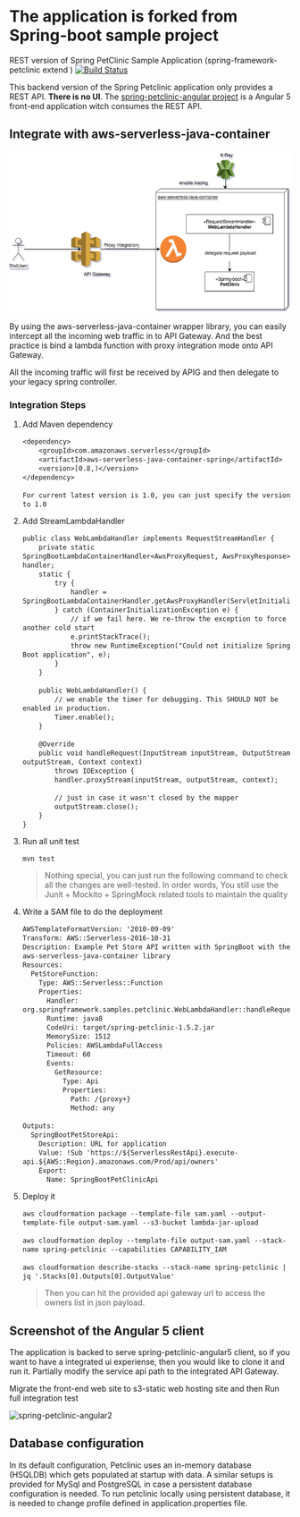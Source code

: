 # The application is forked from Spring-boot sample project

REST version of Spring PetClinic Sample Application (spring-framework-petclinic extend ) [![Build Status](https://travis-ci.org/spring-petclinic/spring-petclinic-rest.png?branch=master)](https://travis-ci.org/spring-petclinic/spring-petclinic-rest/)

This backend version of the Spring Petclinic application only provides a REST API. **There is no UI**.
The [spring-petclinic-angular project](https://github.com/spring-petclinic/spring-petclinic-angular) is a Angular 5 front-end application witch consumes the REST API.

## Integrate with aws-serverless-java-container

![image](src/main/resources/images/SpringBoot-lambda-wrapper.png)

By using the aws-serverless-java-container wrapper library, you can easily intercept all the incoming web traffic in to API Gateway.
And the best practice is bind a lambda function with proxy integration mode onto API Gateway. 

All the incoming traffic will first be received by APIG and then delegate to your legacy spring controller.

### Integration Steps 

1.  Add Maven dependency
    ```
    <dependency>
        <groupId>com.amazonaws.serverless</groupId>
        <artifactId>aws-serverless-java-container-spring</artifactId>
        <version>[0.8,)</version>
    </dependency>
    
    For current latest version is 1.0, you can just specify the version to 1.0
    ```
2.  Add StreamLambdaHandler
    ```
    public class WebLambdaHandler implements RequestStreamHandler {
        private static SpringBootLambdaContainerHandler<AwsProxyRequest, AwsProxyResponse> handler;
        static {
            try {
                handler = SpringBootLambdaContainerHandler.getAwsProxyHandler(ServletInitializer.class);
            } catch (ContainerInitializationException e) {
                // if we fail here. We re-throw the exception to force another cold start
                e.printStackTrace();
                throw new RuntimeException("Could not initialize Spring Boot application", e);
            }
        }
    
        public WebLambdaHandler() {
            // we enable the timer for debugging. This SHOULD NOT be enabled in production.
            Timer.enable();
        }
    
        @Override
        public void handleRequest(InputStream inputStream, OutputStream outputStream, Context context)
            throws IOException {
            handler.proxyStream(inputStream, outputStream, context);
    
            // just in case it wasn't closed by the mapper
            outputStream.close();
        }
    }

    ```

3.  Run all unit test
    ```
    mvn test
    ```
    > Nothing special, you can just run the following command to check all the changes are well-tested.
    In order words, You still use the Junit + Mockito + SpringMock related tools to maintain the quality

4.  Write a SAM file to do the deployment
    ```
    AWSTemplateFormatVersion: '2010-09-09'
    Transform: AWS::Serverless-2016-10-31
    Description: Example Pet Store API written with SpringBoot with the aws-serverless-java-container library
    Resources:
      PetStoreFunction:
        Type: AWS::Serverless::Function
        Properties:
          Handler: org.springframework.samples.petclinic.WebLambdaHandler::handleRequest
          Runtime: java8
          CodeUri: target/spring-petclinic-1.5.2.jar
          MemorySize: 1512
          Policies: AWSLambdaFullAccess
          Timeout: 60
          Events:
            GetResource:
              Type: Api
              Properties:
                Path: /{proxy+}
                Method: any
    
    Outputs:
      SpringBootPetStoreApi:
        Description: URL for application
        Value: !Sub 'https://${ServerlessRestApi}.execute-api.${AWS::Region}.amazonaws.com/Prod/api/owners'
        Export:
          Name: SpringBootPetClinicApi
    ```
5.  Deploy it
    ```
    aws cloudformation package --template-file sam.yaml --output-template-file output-sam.yaml --s3-bucket lambda-jar-upload
    
    aws cloudformation deploy --template-file output-sam.yaml --stack-name spring-petclinic --capabilities CAPABILITY_IAM 
    
    aws cloudformation describe-stacks --stack-name spring-petclinic | jq '.Stacks[0].Outputs[0].OutputValue'
    
    ```
    > Then you can hit the provided api gateway url to access the owners list in json payload.
## Screenshot of the Angular 5 client

The application is backed to serve spring-petclinic-angular5 client, so if you want to have a integrated ui experiense, then you would like to clone it and run it.
Partially modify the service api path to the integrated API Gateway.

Migrate the front-end web site to s3-static web hosting site and then Run full integration test

<img width="1427" alt="spring-petclinic-angular2" src="https://cloud.githubusercontent.com/assets/838318/23263243/f4509c4a-f9dd-11e6-951b-69d0ef72d8bd.png">


## Database configuration

In its default configuration, Petclinic uses an in-memory database (HSQLDB) which
gets populated at startup with data.
A similar setups is provided for MySql and PostgreSQL in case a persistent database configuration is needed.
To run petclinic locally using persistent database, it is needed to change profile defined in application.properties file.
